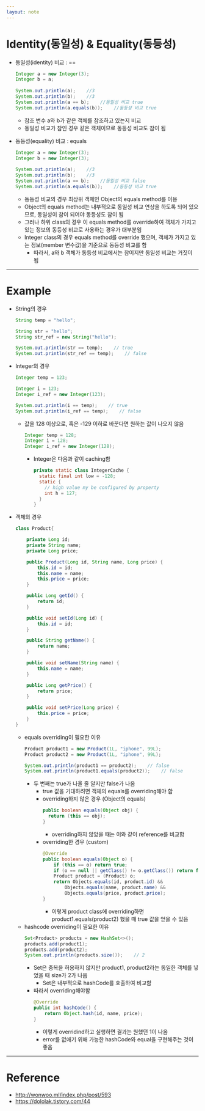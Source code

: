 ```yaml
---
layout: note
---
```


# Identity(동일성) & Equality(동등성)

- 동일성(identity) 비교 : ==
    ```java
    Integer a = new Integer(3);
    Integer b = a;
     
    System.out.println(a);    //3
    System.out.println(b);    //3
    System.out.println(a == b);    //동일성 비교 true
    System.out.println(a.equals(b));    //동등성 비교 true
    ```
    - 참조 변수 a와 b가 같은 객체를 참조하고 있는지 비교
    - 동일성 비교가 참인 경우 같은 객체이므로 동등성 비교도 참이 됨

- 동등성(equality) 비교 : equals
    ```java
    Integer a = new Integer(3);
    Integer b = new Integer(3);
     
    System.out.println(a);    //3
    System.out.println(b);    //3
    System.out.println(a == b);    //동일성 비교 false
    System.out.println(a.equals(b));    //동등성 비교 true
    ```
    - 동등성 비교의 경우 최상위 객체인 Object의 equals method를 이용
    - Object의 equals method는 내부적으로 동일성 비교 연상을 하도록 되어 있으므로, 동일성이 참이 되어야 동등성도 참이 됨
    - 그러나 하위 class의 경우 이 equals method를 override하여 객체가 가지고 있는 정보의 동등성 비교로 사용하는 경우가 대부분임
    - Integer class의 경우 equals method를 override 했으며, 객체가 가지고 있는 정보(member 변수값)을 기준으로 동등성 비교를 함
        - 따라서, a와 b 객체가 동등성 비교에서는 참이지만 동일성 비교는 거짓이 됨

---

# Example

- String의 경우
    ```java
    String temp = "hello";

    String str = "hello";
    String str_ref = new String("hello");

    System.out.println(str == temp);    // true
    System.out.println(str_ref == temp);    // false
    ```
- Integer의 경우
    ```java
    Integer temp = 123;

    Integer i = 123;
    Integer i_ref = new Integer(123);

    System.out.println(i == temp);    // true
    System.out.println(i_ref == temp);    // false
    ```
    - 값을 128 이상으로, 혹은 -129 이하로 바꾼다면 원하는 값이 나오지 않음
        ```java
        Integer temp = 128;
        Integer i = 128;
        Integer i_ref = new Integer(128);
        ```
        - Integer은 다음과 같이 caching함
            ```java
            private static class IntegerCache {
              static final int low = -128;
              static {
                // high value my be configured by property
                int h = 127;
              }
            }
            ```
- 객체의 경우
    ```java
    class Product{

        private Long id;
        private String name;
        private Long price;

        public Product(Long id, String name, Long price) {
            this.id = id;
            this.name = name;
            this.price = price;
        }

        public Long getId() {
            return id;
        }

        public void setId(Long id) {
            this.id = id;
        }

        public String getName() {
            return name;
        }

        public void setName(String name) {
            this.name = name;
        }

        public Long getPrice() {
            return price;
        }

        public void setPrice(Long price) {
            this.price = price;
        }
    }
    ```
    - equals overriding이 필요한 이유
        ```java
        Product product1 = new Product(1L, "iphone", 99L);
        Product product2 = new Product(1L, "iphone", 99L);

        System.out.println(product1 == product2);    // false
        System.out.println(product1.equals(product2));    // false
        ```
        - 두 번째는 true가 나올 줄 알지만 false가 나옴
            - true 값을 기대하려면 객체의 equals를 overriding해야 함
            - overriding하지 않은 경우 (Object의 equals)
                ```java
                public boolean equals(Object obj) {
                  return (this == obj);
                }
                ```
                - overriding하지 않았을 때는 이와 같이 reference를 비교함
            - overriding한 경우 (custom)
                ```java
                @Override
                public boolean equals(Object o) {
                    if (this == o) return true;
                    if (o == null || getClass() != o.getClass()) return false;
                    Product product = (Product) o;
                    return Objects.equals(id, product.id) &&
                        Objects.equals(name, product.name) &&
                        Objects.equals(price, product.price);
                }
                ```
                - 이렇게 product class에 overriding하면 product1.equals(product2) 했을 때 true 값을 얻을 수 있음
    - hashcode overriding이 필요한 이유
        ```java
        Set<Product> products = new HashSet<>();
        products.add(product1);
        products.add(product2);
        System.out.println(products.size());    // 2
        ```
        - Set은 중복을 허용하지 않지만 product1, product2라는 동일한 객체를 넣었을 때 size가 2가 나옴
            - Set은 내부적으로 hashCode를 호출하여 비교함
        - 따라서 overriding해야함
            ```java
            @Override
            public int hashCode() {
                return Object.hash(id, name, price);
            }
            ```
            - 이렇게 overridind하고 실행하면 결과는 원했던 1이 나옴
            - error를 없애기 위해 가능한 hashCode와 equal을 구현해주는 것이 좋음

---

# Reference

- http://wonwoo.ml/index.php/post/593
- https://dololak.tistory.com/44
